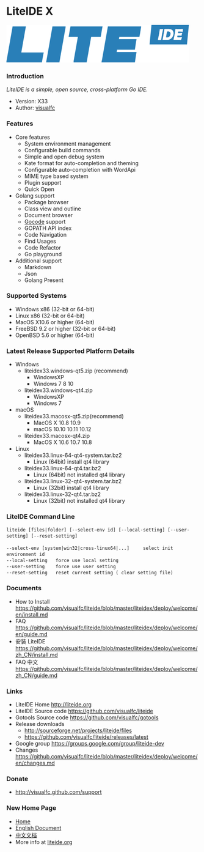 <!-- Welcome to LiteIDE X -->

LiteIDE X
=========

![liteide-logo](liteidex/liteide-logo/liteide.png)

### Introduction

_LiteIDE is a simple, open source, cross-platform Go IDE._

* Version: X33
* Author: [visualfc](mailto:visualfc@gmail.com)

### Features
* Core features
	* System environment management
	* Configurable build commands
	* Simple and open debug system
	* Kate format for auto-completion and theming
	* Configurable auto-completion with WordApi
	* MIME type based system
	* Plugin support
	* Quick Open
* Golang support
	* Package browser
	* Class view and outline
	* Document browser
	* [Gocode](https://github.com/nsf/gocode) support
	* GOPATH API index
	* Code Navigation
	* Find Usages
	* Code Refactor
	* Go playground
* Additional support
	* Markdown
	* Json
	* Golang Present

### Supported Systems
* Windows x86 (32-bit or 64-bit)
* Linux x86 (32-bit or 64-bit)
* MacOS X10.6 or higher (64-bit)
* FreeBSD 9.2 or higher (32-bit or 64-bit)
* OpenBSD 5.6 or higher (64-bit)

### Latest Release Supported Platform Details
* Windows
	* liteidex33.windows-qt5.zip (recommend)
		* WindowsXP
		* Windows 7 8 10
	* liteidex33.windows-qt4.zip 
		* WindowsXP 
		* Windows 7
* macOS	
	* liteidex33.macosx-qt5.zip(recommend)
		* MacOS X 10.8 10.9 
		* macOS 10.10 10.11 10.12
	* liteidex33.macosx-qt4.zip
		* MacOS X 10.6 10.7 10.8
* Linux	
	* liteidex33.linux-64-qt4-system.tar.bz2
		* Linux (64bit) install qt4 library
	* liteidex33.linux-64-qt4.tar.bz2
		* Linux (64bit) not installed qt4 library
	* liteidex33.linux-32-qt4-system.tar.bz2
		* Linux (32bit) install qt4 library
	* liteidex33.linux-32-qt4.tar.bz2
		* Linux (32bit) not installed qt4 library

### LiteIDE Command Line
	liteide [files|folder] [--select-env id] [--local-setting] [--user-setting] [--reset-setting]
	 
	--select-env [system|win32|cross-linux64|...]     select init environment id
	--local-setting   force use local setting
	--user-setting    force use user setting
	--reset-setting   reset current setting ( clear setting file)

### Documents
* How to Install
<https://github.com/visualfc/liteide/blob/master/liteidex/deploy/welcome/en/install.md>
* FAQ
<https://github.com/visualfc/liteide/blob/master/liteidex/deploy/welcome/en/guide.md>
* 安装 LiteIDE
<https://github.com/visualfc/liteide/blob/master/liteidex/deploy/welcome/zh_CN/install.md>
* FAQ 中文
<https://github.com/visualfc/liteide/blob/master/liteidex/deploy/welcome/zh_CN/guide.md>

### Links
* LiteIDE Home 
<http://liteide.org>
* LiteIDE Source code
<https://github.com/visualfc/liteide>
* Gotools Source code
<https://github.com/visualfc/gotools>
* Release downloads
	* <http://sourceforge.net/projects/liteide/files>
	* <https://github.com/visualfc/liteide/releases/latest>
* Google group
<https://groups.google.com/group/liteide-dev>
* Changes
<https://github.com/visualfc/liteide/blob/master/liteidex/deploy/welcome/en/changes.md>

	
### Donate
* http://visualfc.github.com/support

### New Home Page
* [Home](http://liteide.org)
* [English Document](http://liteide.org/en/documents)
* [中文文档](http://liteide.org/cn/documents)
* More info at [liteide.org](http://liteide.org)